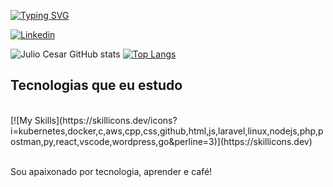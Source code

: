 [![Typing SVG](https://readme-typing-svg.demolab.com?font=Fira+Code&weight=700&pause=1000&color=209652&center=true&random=false&width=435&lines=Ol%C3%A1%2C+eu+sou+o+Julio+Cesar!+%F0%9F%96%96;Eu+sou+Estudante+de+ADS;Estudante+de+Redes+de+Computadores;Eu+sou+Analista+de+Suporte;Eu+sou+DevOps+Jr;Eu+sou+Desenvolvedor+Full+Stack)](https://git.io/typing-svg)

[![Linkedin](https://img.shields.io/badge/LinkedIn-0077B5?style=for-the-badge&logo=linkedin&logoColor=white)][def]

[def]: https://www.linkedin.com/in/juliocesar-devop/

![Julio Cesar GitHub stats](https://github-readme-stats.vercel.app/api?username=jcsalerno&show_icons=true&theme=dark)  [![Top Langs](https://github-readme-stats.vercel.app/api/top-langs/?username=jcsalerno)](https://github.com/anuraghazra/github-readme-stats)


## Tecnologias que eu estudo

<div style="display: inline_block"><br/>
 [![My Skills](https://skillicons.dev/icons?i=kubernetes,docker,c,aws,cpp,css,github,html,js,laravel,linux,nodejs,php,postman,py,react,vscode,wordpress,go&perline=3)](https://skillicons.dev)
</div><br>

Sou apaixonado por tecnologia, aprender e café! 
